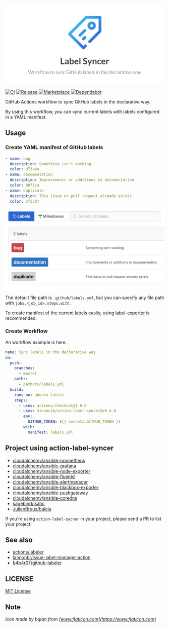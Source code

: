 ![logo](docs/assets/logo.png)

[![CI](https://github.com/micnncim/action-label-syncer/workflows/CI/badge.svg)](https://github.com/micnncim/action-label-syncer/actions)
[![Release](https://img.shields.io/github/v/release/micnncim/action-label-syncer.svg?logo=github)](https://github.com/micnncim/action-label-syncer/releases)
[![Marketplace](https://img.shields.io/badge/marketplace-label--syncer-blue?logo=github)](https://github.com/marketplace/actions/label-syncer)
[![Dependabot](https://badgen.net/badge/icon/Dependabot?icon=dependabot&label&color=blue)](https://dependabot.com)

GitHub Actions workflow to sync GitHub labels in the declarative way.  

By using this workflow, you can sync current labels with labels configured in a YAML manifest.

## Usage

### Create YAML manifest of GitHub labels

```yaml
- name: bug
  description: Something isn't working
  color: d73a4a
- name: documentation
  description: Improvements or additions to documentation
  color: 0075ca
- name: duplicate
  description: This issue or pull request already exists
  color: cfd3d7
```

![](docs/assets/screenshot.png)

The default file path is `.github/labels.yml`, but you can specify any file path with `jobs.<job_id>.steps.with`.

To create manifest of the current labels easily, using [label-exporter](https://github.com/micnncim/label-exporter) is recommended.

### Create Workflow

An workflow example is here.

```yaml
name: Sync labels in the declarative way
on:
  push:
    branches:
      - master
    paths:
      - path/to/labels.yml
  build:
    runs-on: ubuntu-latest
    steps:
      - uses: actions/checkout@1.0.0
      - uses: micnncim/action-label-syncer@v0.4.0
        env:
          GITHUB_TOKEN: ${{ secrets.GITHUB_TOKEN }}
        with:
          manifest: labels.yml
```

## Project using action-label-syncer

- [cloudalchemy/ansible-prometheus](https://github.com/cloudalchemy/ansible-prometheus)
- [cloudalchemy/ansible-grafana](https://github.com/cloudalchemy/ansible-grafana)
- [cloudalchemy/ansible-node-exporter](https://github.com/cloudalchemy/ansible-node-exporter)
- [cloudalchemy/ansible-fluentd](https://github.com/cloudalchemy/ansible-fluentd)
- [cloudalchemy/ansible-alertmanager](https://github.com/cloudalchemy/ansible-alertmanager)
- [cloudalchemy/ansible-blackbox-exporter](https://github.com/cloudalchemy/ansible-blackbox-exporter)
- [cloudalchemy/ansible-pushgateway](https://github.com/cloudalchemy/ansible-pushgateway)
- [cloudalchemy/ansible-coredns](https://github.com/cloudalchemy/ansible-coredns)
- [sagebind/isahc](https://github.com/sagebind/isahc)
- [JulienBreux/baleia](https://github.com/JulienBreux/baleia)

If you're using `action-label-sycner` in your project, please send a PR to list your project!

## See also

- [actions/labeler](https://github.com/actions/labeler)
- [lannonbr/issue-label-manager-action](https://github.com/lannonbr/issue-label-manager-action)
- [b4b4r07/github-labeler](https://github.com/b4b4r07/github-labeler)

## LICENSE

[MIT License](./LICENSE)

## Note

*Icon made by bqlqn from [www.flaticon.com](https://www.flaticon.com)*
